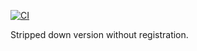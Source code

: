 [![CI](https://github.com/ValtsS/graphiql-app/actions/workflows/ci.yml/badge.svg)](https://github.com/ValtsS/graphiql-app/actions/workflows/ci.yml)

Stripped down version without registration.
